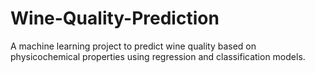 # Wine-Quality-Prediction
A machine learning project to predict wine quality based on physicochemical properties using regression and classification models.
